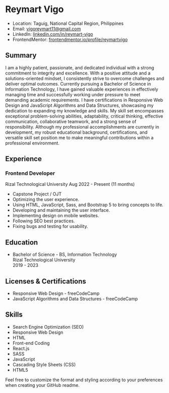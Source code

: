 # Reymart Vigo

- Location: Taguig, National Capital Region, Philippines
- Email: vigoreymart11@gmail.com
- LinkedIn: [linkedin.com/in/reymart-vigo](https://www.linkedin.com/in/reymart-vigo)
- FrontendMentor: [frontendmentor.io/profile/reymartvigo](https://www.frontendmentor.io/profile/reymartvigo)

## Summary

I am a highly patient, passionate, and dedicated individual with a strong commitment to integrity and excellence. With a positive attitude and a solutions-oriented mindset, I consistently strive to overcome challenges and deliver optimal outcomes. Currently pursuing a Bachelor of Science in Information Technology, I have gained valuable experiences in effectively managing time and successfully working under pressure to meet demanding academic requirements. I have certifications in Responsive Web Design and JavaScript Algorithms and Data Structures, showcasing my dedication to expanding my knowledge and skills. My skill set encompasses exceptional problem-solving abilities, adaptability, critical thinking, effective communication, collaborative teamwork, and a strong sense of responsibility. Although my professional accomplishments are currently in development, my robust educational background, certifications, and versatile skill set position me to make meaningful contributions within a professional environment.

## Experience

### Frontend Developer
Rizal Technological University
Aug 2022 - Present (11 months)

- Capstone Project / OJT
- Optimizing the user experience.
- Using HTML, JavaScript, Sass, and Bootstrap 5 to bring concepts to life.
- Developing and maintaining the user interface.
- Implementing design on mobile websites.
- Following SEO best practices.
- Fixing bugs and testing for usability.

## Education

- Bachelor of Science - BS, Information Technology  
  Rizal Technological University  
  2019 - 2023

## Licenses & Certifications

- Responsive Web Design - freeCodeCamp
- JavaScript Algorithms and Data Structures - freeCodeCamp

## Skills

- Search Engine Optimization (SEO)
- Responsive Web Design
- HTML
- Front-end Coding
- React.js
- SASS
- JavaScript
- Cascading Style Sheets (CSS)
- HTML5

Feel free to customize the format and styling according to your preferences when creating your GitHub readme.
